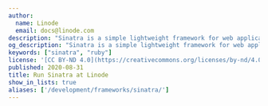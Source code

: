 ```yaml
---
author:
  name: Linode
  email: docs@linode.com
description: "Sinatra is a simple lightweight framework for web application development in the Ruby programming language. Rather than providing a complete development system, Sinatra provides a basic URL-mapping system that developers can use to create powerful custom applications."
og_description: "Sinatra is a simple lightweight framework for web application development in the Ruby programming language. Rather than providing a complete development system, Sinatra provides a basic URL-mapping system that developers can use to create powerful custom applications."
keywords: ["sinatra", "ruby"]
license: '[CC BY-ND 4.0](https://creativecommons.org/licenses/by-nd/4.0)'
published: 2020-08-31
title: Run Sinatra at Linode
show_in_lists: true
aliases: ['/development/frameworks/sinatra/']
---
```


